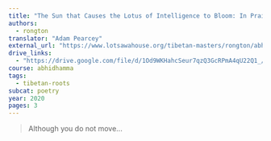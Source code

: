 ```yaml
---
title: "The Sun that Causes the Lotus of Intelligence to Bloom: In Praise of the Lineage of Gurus for the Noble Abhidharma"
authors:
  - rongton
translator: "Adam Pearcey"
external_url: "https://www.lotsawahouse.org/tibetan-masters/rongton/abhidharma-lineage-praise"
drive_links:
  - "https://drive.google.com/file/d/1Od9WKHahcSeur7qzQ3GcRPmA4qU22Q1_/view?usp=drivesdk"
course: abhidhamma
tags:
  - tibetan-roots
subcat: poetry
year: 2020
pages: 3
---
```


> Although you do not move...
